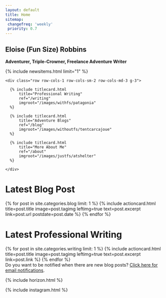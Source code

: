 ```yaml
---
layout: default
title: Home
sitemap:
 changefreq: 'weekly'
 priority: 0.7
---
```


<section class="py-5 text-center jumbotron container-fluid" id="jumbotron">
  <div class="row py-lg-5">
    <div class="col-md-4 col-2"></div>
    <div class="col-md-6 col-8 textcontainer">
      <h1 class="fw-light"><b>Eloise (Fun Size) Robbins</b></h1>
      <p class="fw-light"><b>Adventurer, Triple-Crowner, Freelance Adventure Writer</b></p>
    </div>
  </div>
</section>

<!-- Show last news item (if it's less than a week old) -->
{% include newsitems.html limit="1" %}

<div class="album py-2 bg-light">
  <div class="container-fluid">

    <div class="row row-cols-1 row-cols-sm-2 row-cols-md-3 g-3">

      {% include titlecard.html 
          title="Professional Writing" 
          ref="/writing"
          imgroot="/images/withfs/patagonia"
      %}
       
      {% include titlecard.html 
          title="Adventure Blogs" 
          ref="/blog"
          imgroot="/images/withoutfs/tentcarcajoue"
      %}
       
      {% include titlecard.html 
          title="More About Me" 
          ref="/about"
          imgroot="/images/justfs/atshelter"
      %}

    </div>
  </div>
</div>

<h1 class="text-center pt-4 fs-4 fst-italic">Latest Blog Post</h1>
{% for post in site.categories.blog limit: 1 %}
    {% include actioncard.html 
          title=post.title
          image=post.tagimg
          leftimg=true
          text=post.excerpt
          link=post.url
          postdate=post.date
    %}
{% endfor %}

<h1 class="text-center pt-4 fs-4 fst-italic">Latest Professional Writing</h1>
{% for post in site.categories.writing limit: 1 %}
    {% include actioncard.html 
          title=post.title
          image=post.tagimg
          leftimg=true
          text=post.excerpt
          link=post.link
    %}
{% endfor %}
<div class="container-fluid infocard">
 
  <div class="text-center fst-italic">Do you want to be notified when there are new blog posts? <a href="https://feedburner.google.com/fb/a/mailverify?uri=FunSizeHikes&amp;loc=en_US" title="Subscribe">Click here for email notifications</a>.
  </div>
</div>
   
<!-- Add a small section on the adventures on our horizon -->
{% include horizon.html %}
 
<!-- Add our block of instagram pictures to this page -->  
{% include instagram.html %}


